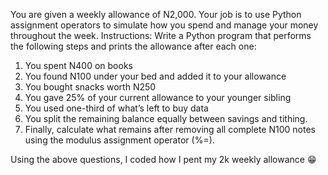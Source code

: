 You are given a weekly allowance of N2,000. Your job is to use Python assignment operators to simulate how you spend and manage your money throughout the week. 
Instructions: 
Write a Python program that performs the following steps and prints the allowance after each one: 
1.	You spent N400 on books
2.	You found N100 under your bed and added it to your allowance
3.	You bought snacks worth N250
4.	You gave 25% of your current allowance to your younger sibling 
5.	You used one-third of what’s left to buy data
6.	You split the remaining balance equally between savings and tithing.
7.	Finally, calculate what remains after removing all complete N100 notes using the modulus assignment operator (%=).

Using the above questions, I coded how I pent my 2k weekly allowance 😁
